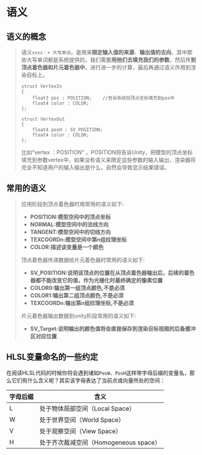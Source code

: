 # 语义

## 语义的概念

> 语义```xxxx：+ 大写单词```，是用来**限定输入值的来源**、**输出值的去向**，其中那些大写单词都是系统提供的，我们需要**用他们去填充我们的参数**，然后传**到顶点着色器和片元着色器中**，进行进一步的计算，最后再通过语义作用到渲染目标上。
>
> ```
> struct VertexIn
> {
>     float3 pos : POSITION;	//告诉系统将顶点坐标填充到pos中
>     float4 color : COLOR;
> };
> 
> struct VertexOut
> {
>     float4 posH : SV_POSITION;
>     float4 color : COLOR;
> };
> ```
>
> 比如“vertex ：POSITION” ，POSITION将告诉Unity，把模型的顶点坐标填充到参数vertex中，如果没有语义来限定这些参数的输入输出，渲染器将完全不知道用户的输入输出是什么，自然会导致显示结果错误。

## 常用的语义

> 应用阶段到顶点着色器时用常用的语义如下:
>
> - **POSITION:模型空间中的顶点坐标**
> - **NORMAL:模型空间中的法线方向**
> - **TANGENT:模型空间中的切线方向**
> - **TEXCOORDn:模型空间中第n组纹理坐标**
> - **COLOR:描述该变量是一个颜色**
>
> 顶点着色器传递数据给片元着色器时常用的语义如下:
>
> - **SV_POSITION:说明该顶点的位置在从顶点着色器输出后，后续的着色器都不能改变它的值，作为光栅化时最终确定的像素位置**
> - **COLOR0:输出第一组顶点颜色,不是必须**
> - **COLOR1:输出第二组顶点颜色,不是必须**
> - **TEXCOORDn:输出第n组纹理坐标,不是必须**
>
> 片元着色器输出数据到unity阶段常用的语义如下:
>
> - **SV_Target:说明输出的颜色值将会直接保存到渲染目标视图的后备缓冲区对应位置**

## HLSL变量命名的一些约定

在阅读HLSL代码的时候你将会遇到诸如`PosW`、`PosH`这样带字母后缀的变量名，那么它们有什么含义呢？其实该字母表达了当前点或向量所处的空间：

| 字母后缀 | 含义                                  |
| -------- | ------------------------------------- |
| L        | 处于物体局部空间（Local Space）       |
| W        | 处于世界空间（World Space）           |
| V        | 处于观察空间（View Space）            |
| H        | 处于齐次裁减空间（Homogeneous space） |
